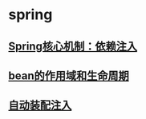 # spring
## [Spring核心机制：依赖注入](https://github.com/zenwei4ge/spring/blob/master/Spring%E6%A0%B8%E5%BF%83%E6%9C%BA%E5%88%B6%EF%BC%9A%E4%BE%9D%E8%B5%96%E6%B3%A8%E5%85%A5)
## [bean的作用域和生命周期](https://github.com/zenwei4ge/spring/blob/master/bean%E7%9A%84%E4%BD%9C%E7%94%A8%E5%9F%9F%E4%B8%8E%E7%94%9F%E5%91%BD%E5%91%A8%E6%9C%9F)
## [自动装配注入]()
